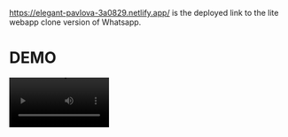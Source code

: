 https://elegant-pavlova-3a0829.netlify.app/ is the deployed link to the lite webapp clone version of Whatsapp.

# DEMO

<video src='recording.mov' width=180></video>

